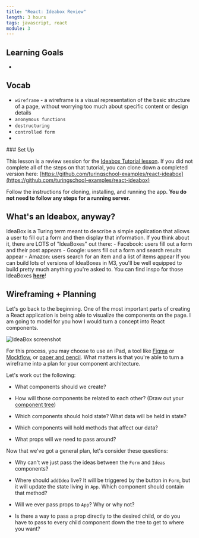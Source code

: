 ```yaml
---
title: "React: Ideabox Review"
length: 3 hours
tags: javascript, react
module: 3
---
```


## Learning Goals
* 

## Vocab
* `wireframe` - a wireframe is a visual representation of the basic structure of a page, without worrying too much about specific content or design details
* `anonymous functions`
* `destructuring`
* `controlled form`
* 

<section class="note">
### Set Up

This lesson is a review session for the [Ideabox Tutorial lesson](./react_ideabox). If you did not complete all of the steps on that tutorial, you can clone down a completed version here: [https://github.com/turingschool-examples/react-ideabox](https://github.com/turingschool-examples/react-ideabox)

Follow the instructions for cloning, installing, and running the app. **You do not need to follow any steps for a running server.**
</section>

## What's an Ideabox, anyway?
IdeaBox is a Turing term meant to describe a simple application that allows a user to fill out a form and then display that information. If you think about it, there are LOTS of "IdeaBoxes" out there:
    - Facebook: users fill out a form and their post appears
    - Google: users fill out a form and search results appear
    - Amazon: users search for an item and a list of items appear
If you can build lots of versions of IdeaBoxes in M3, you'll be well equipped to build pretty much anything you're asked to. You can find inspo for those IdeaBoxes [**here**](../projects/ideabox_practice)!

## Wireframing + Planning
Let's go back to the beginning. One of the most important parts of creating a React application is being able to visualize the components on the page. I am going to model for you how I would turn a concept into React components.

![IdeaBox screenshot](../../../assets/images/lessons/ideaBox/ideabox_screenshot.jpg)

For this process, you may choose to use an iPad, a tool like [Figma](https://www.figma.com/) or [Mockflow](https://mockflow.com/), or [paper and pencil](https://medium.com/@ray_vevaina/wireframing-a-front-end-developers-best-friend-c541df51ea65). What matters is that you're able to turn a wireframe into a plan for your component architecture. 

Let's work out the following:
- What components should we create?

- How will those components be related to each other? (Draw out your [component tree](https://react.dev/learn/understanding-your-ui-as-a-tree))

- Which components should hold state? What data will be held in state?

- Which components will hold methods that affect our data?

- What props will we need to pass around?

Now that we've got a general plan, let's consider these questions:
- Why can't we just pass the ideas between the `Form` and `Ideas` components?

- Where should `addIdea` live? It will be triggered by the button in `Form`, but it will update the state living in `App`. Which component should contain that method?

- Will we ever pass props to `App`? Why or why not?

- Is there a way to pass a prop directly to the desired child, or do you have to pass to every child component down the tree to get to where you want?

## 